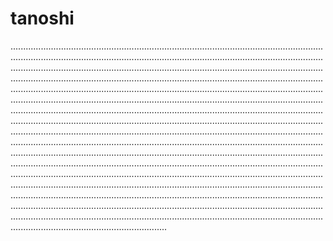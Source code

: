 # tanoshi

..........................................................................................................................................................................................................................................................................................................................................................................................................................................................................................................................................................................................................................................................................................................................................................................................................................................................................................................................................................................................................................................................................................................................................................................................................................................................................................................................................................................................................................................................................................................................................................................................................................................................................................................................................................................................................................................................................................................................................................................................................................................................................................................................................................................................................................................................